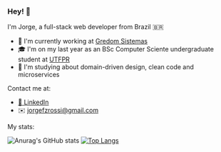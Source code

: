 ### Hey! :wave:

I'm Jorge, a full-stack web developer from Brazil 🇧🇷

- 🚀 I'm currently working at [Gredom Sistemas](https://www.gredom.com.br/)
- 🎓 I'm on my last year as an BSc Computer Sciente undergraduate student at [UTFPR](http://www.utfpr.edu.br/)
- 📘 I'm studying about domain-driven design, clean code and microservices


Contact me at:

- [:briefcase: LinkedIn](https://www.linkedin.com/in/jorgefzrossi/)
- ✉️ jorgefzrossi@gmail.com

My stats:

![Anurag's GitHub stats](https://github-readme-stats.vercel.app/api?username=franzon&count_private=true&show_icons=true&theme=tokyonight)
[![Top Langs](https://github-readme-stats.vercel.app/api/top-langs/?username=franzon&layout=compact&theme=tokyonight&hide=dart)](https://github.com/anuraghazra/github-readme-stats)

